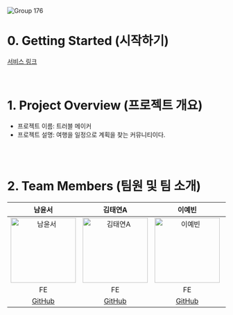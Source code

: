 ![Group 176](https://github.com/user-attachments/assets/011b2c55-55ac-42d2-bc19-0fd9fe0a6f25)

# 0. Getting Started (시작하기)
[서비스 링크](https://clinquant-kangaroo-7d97f3.netlify.app/)

<br/>

# 1. Project Overview (프로젝트 개요)
- 프로젝트 이름: 트러블 메이커
- 프로젝트 설명: 여행을 일정으로 계획을 찾는 커뮤니티이다.

<br/>
<br/>

# 2. Team Members (팀원 및 팀 소개)
| 남윤서 | 김태연A | 이예빈 | 한상아 | 심유진 |
|:------:|:------:|:------:|:------:|:------:|
| <img src="https://avatars.githubusercontent.com/u/158164219?v=4" alt="남윤서" width="150"> | <img src="https://avatars.githubusercontent.com/u/89635061?v=4" alt="김태연A" width="150"> | <img src="https://avatars.githubusercontent.com/u/105144795?v=4" alt="이예빈" width="150"> | <img src="https://avatars.githubusercontent.com/u/89959007?v=4" alt="한상아" width="150"> | <img src="https://avatars.githubusercontent.com/u/204798087?v=4" alt="심유진" width="150"> |
| FE | FE | FE | FE | FE |
| [GitHub](https://github.com/ysnam0123) | [GitHub](https://github.com/TYss00) | [GitHub](https://github.com/llyybbb) | [GitHub](https://github.com/hansanga) | [GitHub](https://github.com/youjin430) |
